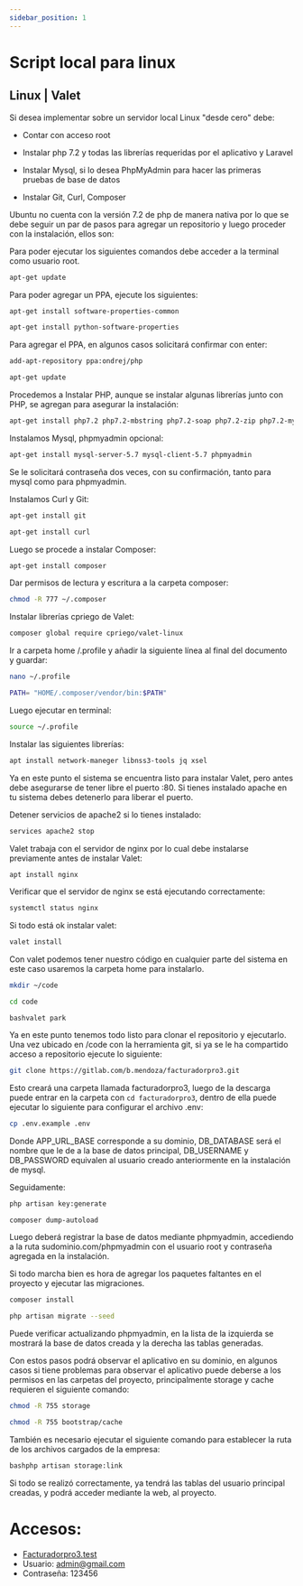 ```yaml
---
sidebar_position: 1
---
```


# Script local para linux

## Linux | Valet

Si desea implementar sobre un servidor local Linux "desde cero" debe:

- Contar con acceso root

- Instalar php 7.2 y todas las librerías requeridas por el aplicativo y Laravel

- Instalar Mysql, si lo desea PhpMyAdmin para hacer las primeras pruebas de base de datos

- Instalar Git, Curl, Composer

Ubuntu no cuenta con la versión 7.2 de php de manera nativa por lo que se debe seguir un par de pasos para agregar un repositorio y luego proceder con la instalación, ellos son:

Para poder ejecutar los siguientes comandos debe acceder a la terminal como usuario root.

```bash
apt-get update
```

Para poder agregar un PPA, ejecute los siguientes:
```bash
apt-get install software-properties-common
```
```bash
apt-get install python-software-properties
```

Para agregar el PPA, en algunos casos solicitará confirmar con enter:
```bash
add-apt-repository ppa:ondrej/php
```
```bash
apt-get update
```

Procedemos a Instalar PHP, aunque se instalar algunas librerías junto con PHP, se agregan para asegurar la instalación:
```bash
apt-get install php7.2 php7.2-mbstring php7.2-soap php7.2-zip php7.2-mysql php7.2-curl php7.2-gd php7.2-xml php7.2-mcrypt
```

Instalamos Mysql, phpmyadmin opcional:
```bash
apt-get install mysql-server-5.7 mysql-client-5.7 phpmyadmin
```

Se le solicitará contraseña dos veces, con su confirmación, tanto para mysql como para phpmyadmin.

Instalamos Curl y Git:
```bash
apt-get install git
```
```bash
apt-get install curl
```

Luego se procede a instalar Composer:
```bash
apt-get install composer
```

Dar permisos de lectura y escritura a la carpeta composer:
```bash
chmod -R 777 ~/.composer
```

Instalar librerías cpriego de Valet:
```bash
composer global require cpriego/valet-linux
```

Ir a carpeta home /.profile y añadir la siguiente línea al final del documento y guardar:
```bash
nano ~/.profile
```
```bash
PATH= "HOME/.composer/vendor/bin:$PATH"
```

Luego ejecutar en terminal: 
```bash
source ~/.profile
```

Instalar las siguientes librerías:
```bash
apt install network-maneger libnss3-tools jq xsel
```

Ya en este punto el sistema se encuentra listo para instalar Valet, pero antes debe asegurarse de tener libre el puerto :80. Si tienes instalado apache en tu sistema debes detenerlo para liberar el puerto.

Detener servicios de apache2 si lo tienes instalado:
```bash
services apache2 stop
```

Valet trabaja con el servidor de nginx por lo cual debe instalarse previamente antes de instalar Valet:
```bash
apt install nginx
```

Verificar que el servidor de nginx se está ejecutando correctamente:
```bash
systemctl status nginx
```

Si todo está ok instalar valet:
```bash
valet install
```

Con valet podemos tener nuestro código en cualquier parte del sistema en este caso usaremos la carpeta home para instalarlo.
```bash
mkdir ~/code
```
```bash
cd code
```
```
bashvalet park
```

Ya en este punto tenemos todo listo para clonar el repositorio y ejecutarlo. Una vez ubicado en /code con la herramienta git, si ya se le ha compartido acceso a repositorio ejecute lo siguiente:

```bash
git clone https://gitlab.com/b.mendoza/facturadorpro3.git
```

Esto creará una carpeta llamada facturadorpro3, luego de la descarga puede entrar en la carpeta con `cd facturadorpro3`, dentro de ella puede ejecutar lo siguiente para configurar el archivo .env:
```bash
cp .env.example .env
```

Donde APP_URL_BASE corresponde a su dominio, DB_DATABASE será el nombre que le de a la base de datos principal, DB_USERNAME y DB_PASSWORD equivalen al usuario creado anteriormente en la instalación de mysql.

Seguidamente:
```bash
php artisan key:generate
```
```bash
composer dump-autoload
```

Luego deberá registrar la base de datos mediante phpmyadmin, accediendo a la ruta sudominio.com/phpmyadmin con el usuario root y contraseña agregada en la instalación.

Si todo marcha bien es hora de agregar los paquetes faltantes en el proyecto y ejecutar las migraciones.
```bash
composer install
```
```bash
php artisan migrate --seed
```

Puede verificar actualizando phpmyadmin, en la lista de la izquierda se mostrará la base de datos creada y la derecha las tablas generadas.

Con estos pasos podrá observar el aplicativo en su dominio, en algunos casos si tiene problemas para observar el aplicativo puede deberse a los permisos en las carpetas del proyecto, principalmente storage y cache requieren el siguiente comando:
```bash
chmod -R 755 storage
```
```bash
chmod -R 755 bootstrap/cache
```

También es necesario ejecutar el siguiente comando para establecer la ruta de los archivos cargados de la empresa:
```bash
bashphp artisan storage:link
```

Si todo se realizó correctamente, ya tendrá las tablas del usuario principal creadas, y podrá acceder mediante la web, al proyecto.

# Accesos:
- [Facturadorpro3.test](Facturadorpro3.test)
- Usuario: admin@gmail.com
- Contraseña: 123456
